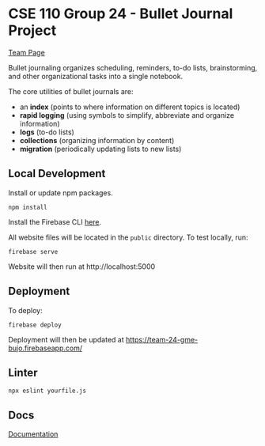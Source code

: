 # CSE 110 Group 24 - Bullet Journal Project

[Team Page](./admin/team.md)

Bullet journaling organizes scheduling, reminders, to-do lists, brainstorming, and other organizational tasks into a single notebook.

The core utilities of bullet journals are:
- an **index** (points to where information on different topics is located)
- **rapid logging** (using symbols to simplify, abbreviate and organize information)
- **logs** (to-do lists)
- **collections** (organizing information by content)
- **migration** (periodically updating lists to new lists)

## Local Development

Install or update npm packages.

```
npm install
```

Install the Firebase CLI [here](https://firebase.google.com/docs/cli#install_the_firebase_cli).

All website files will be located in the `public` directory. To test locally, run:

```
firebase serve
```

Website will then run at http://localhost:5000

## Deployment

To deploy:

```
firebase deploy
```

Deployment will then be updated at https://team-24-gme-bujo.firebaseapp.com/


## Linter
```
npx eslint yourfile.js
```

## Docs
[Documentation](./out/index.html)